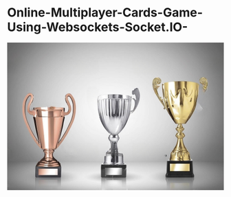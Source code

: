﻿# Online-Multiplayer-Cards-Game-Using-Websockets-Socket.IO-
![proj](/static/img/istockphoto-478735009-1024x1024-Cme2Lb3T1-transformed.jpeg)

